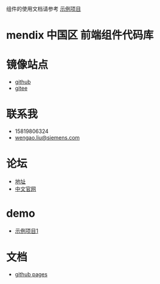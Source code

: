 组件的使用文档请参考 [示例项目](https://github.com/engalar/widgets-resources-testproject)


# mendix 中国区 前端组件代码库
# 镜像站点
- [github](https://github.com/mendixCN/widgets-resources-cn)
- [gitee](https://gitee.com/engalar/widgets-resources-cn)
# 联系我
- 15819806324
- wengao.liu@siemens.com
# 论坛
- [地址](https://forum.mendix.tencent-cloud.com/)
- [中文官网](https://www.mendix.com/zh/)
# demo
- [示例项目1](https://github.com/engalar/testProject)
# 文档
- [github pages](https://engalar.github.io/mendix-docs/)
